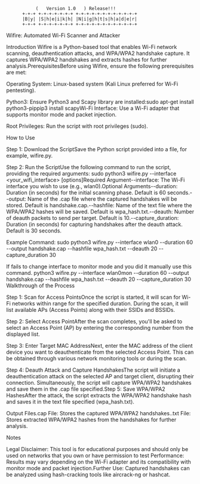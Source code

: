 
               (   Version 1.0   ) Release!!!
          +-+-+ +-+-+-+-+-+-+ +-+-+-+-+-+-+-+-+-+-+-+
          |B|y| |S|h|e|i|k|h| |N|i|g|h|t|s|h|a|d|e|r|
          +-+-+ +-+-+-+-+-+-+ +-+-+-+-+-+-+-+-+-+-+-+


Wifire: Automated Wi-Fi Scanner and Attacker 

Introduction
 Wifire is a Python-based tool that enables Wi-Fi network scanning, deauthentication attacks, and WPA/WPA2 handshake capture. It captures WPA/WPA2 handshakes and extracts hashes for further analysis.PrerequisitesBefore using Wifire, ensure the following prerequisites are met:

Operating
System: Linux-based system (Kali Linux preferred for Wi-Fi pentesting).

Python3: Ensure Python3 and Scapy library are installed:sudo apt-get install python3-pippip3 install scapyWi-Fi Interface: Use a Wi-Fi adapter that supports monitor mode and packet injection.

Root Privileges: Run the script with root privileges (sudo).

How to Use

Step 1: Download the ScriptSave the Python script provided into a file, for example, wifire.py.

Step 2: Run the ScriptUse the following command to run the script, providing the required arguments:
sudo python3 wifire.py --interface <your_wifi_interface> [options]Required Argument--interface: The Wi-Fi interface you wish to use (e.g., wlan0).Optional Arguments--duration: Duration (in seconds) for the initial scanning phase. Default is 60 seconds.--output: Name of the .cap file where the captured handshakes will be stored. Default is handshake.cap.--hashfile: Name of the text file where the WPA/WPA2 hashes will be saved. Default is wpa_hash.txt.--deauth: Number of deauth packets to send per target. Default is 10.--capture_duration: Duration (in seconds) for capturing handshakes after the deauth attack. Default is 30 seconds.

Example Command:
sudo python3 wifire.py --interface wlan0 --duration 60 --output handshake.cap --hashfile wpa_hash.txt --deauth 20 --capture_duration 30

If fails to change interface to monitor mode and you did it manually use this command.
python3 wifire.py --interface wlan0mon --duration 60 --output handshake.cap --hashfile wpa_hash.txt --deauth 20 --capture_duration 30
Walkthrough of the Process

Step 1: Scan for Access PointsOnce the script is started, it will scan for Wi-Fi networks within range for the specified duration. During the scan, it will list available APs (Access Points) along with their SSIDs and BSSIDs.

Step 2: Select Access PointAfter the scan completes, you'll be asked to select an Access Point (AP) by entering the corresponding number from the displayed list.

Step 3: Enter Target MAC AddressNext, enter the MAC address of the client device you want to deauthenticate from the selected Access Point. This can be obtained through various network monitoring tools or during the scan.

Step 4: Deauth Attack and Capture HandshakesThe script will initiate a deauthentication attack on the selected AP and target client, disrupting their connection. Simultaneously, the script will capture WPA/WPA2 handshakes and save them in the .cap file specified.Step 5: Save WPA/WPA2 HashesAfter the attack, the script extracts the WPA/WPA2 handshake hash and saves it in the text file specified (wpa_hash.txt).

Output Files.cap File: Stores the captured WPA/WPA2 handshakes..txt File: Stores extracted WPA/WPA2 hashes from the handshakes for further analysis.

Notes

Legal Disclaimer: This tool is for educational purposes and should only be used on networks that you own or have permission to test Performance: Results may vary depending on the Wi-Fi adapter and its compatibility with monitor mode and packet injection.Further Use: Captured handshakes can be analyzed using hash-cracking tools like aircrack-ng or hashcat.
